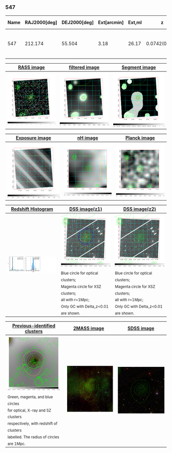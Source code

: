 <div STYLE="page-break-after: always;"></div>

### 547

|Name|RAJ2000[deg]|DEJ2000[deg] |Ext[arcmin]| Ext,ml | z | z_src| C|GC(XSZ,Delta_z<0.01)| GC(OPT,Delta_z<0.01)|GC| R_sig[arcmin] | R500[arcmin] | R500[Mpc]| CRsig[c/s] | CR500[c/s] |L500[1E44 erg/s]|F500[1E-12 erg/s/cm^2]| M500[1E14 Msun]|Tx[keV]|Cnt_sig|Beta|Rc[arcmin]|Comment|Alias|
|---|---|---|---|---|---|------|---|--------|---------|----------|---|---|---|---|---|---|---|---|---|---|---|---|---|---|
|547| 212.174| 55.504| 3.18| 26.17| 0.0742(0.005)| z1, z_xsz| B| F20, SPI| N, W| C, F20, N, SPI, W| 9.288| 8.083| 0.684| 0.100(0.025)| 0.098(0.025)| 0.252(0.057)| 1.867(0.419)| 0.98(0.11)| 2.16(0.16)| 55.9| 0.832(-0.152+0.117)| 5.530(-1.284+0.994)| -| t140|

|[RASS image](../image/547/547_img.pdf)|[filtered image](../image/547/547_fil.pdf)|[Segment image](../image/547/547_seg.pdf)|
|-------------------|--------------------|-------------------|
| <img src="../image/547/547_img.png" width="300">  | <img src="../image/547/547_fil.png" width="300">   | <img src="../image/547/547_seg.png" width="300">  |

|[Exposure image](../image/547/547_mex.pdf)| [nH image](../image/547/547_nh.pdf)| [Planck image](../image/547/547_p.pdf)|
|-------------------|--------------------|-------------------|
|<img src="../image/547/547_mex.png" width="300">   | <img src="../image/547/547_nh.png" width="300">    | <img src="../image/547/547_p.png" width="300"> |

|[Redshift Histogram](../image/547/547_zg.pdf) | [DSS image(z1)](../image/547/547_dss_z1.pdf)      |  [DSS image(z2)](../image/547/547_dss_z2.pdf)    |
|-------------------|--------------------|-------------------|
|<img src="../image/547/547_zg.png" width="300"> |<img src="../image/547/547_dss_z1.png" width="300"> <sub><br>Blue circle for optical clusters; <br>Magenta circle for XSZ clusters; <br>all with r=1Mpc; <br>Only GC with Delta_z<0.01 are shown. </sub>| <img src="../image/547/547_dss_z2.png" width="300"><sub><br>Blue circle for optical clusters; <br>Magenta circle for XSZ clusters; <br>all with r=1Mpc; <br>Only GC with Delta_z<0.01 are shown. </sub> |

|[Previous-identified clusters](../image/547/547_gc.pdf) | [2MASS image](../image/547/547_2mass.pdf)      |[SDSS image](../image/547/547_sdss.pdf)   |
|-------------------|-------------------|-------------------|
|<img src=../image/547/547_gc.png width="300"> <br><sub>Green, magenta, and blue circles <br>for optical, X-ray and SZ clusters <br>respectively, with redshift of clusters <br>labelled. The radius of circles <br>are 1Mpc.</sub>|<img src="../image/547/547_2mass.png" width="300">  | <img src="../image/547/547_sdss.png" width="300">  |




